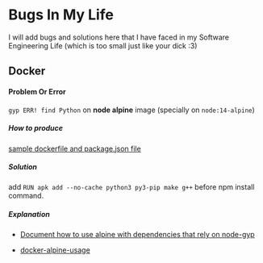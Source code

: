 # Bugs In My Life

I will add bugs and solutions here that I have faced in my Software Engineering Life (which is too small just like your dick :3)

## Docker

#### Problem Or Error

`gyp ERR! find Python` on **node alpine** image (specially on `node:14-alpine`)

##### How to produce

[sample dockerfile and package.json file](./gyp_err_find_python/)

##### Solution

add `RUN apk add --no-cache python3 py3-pip make g++` before npm install command.

##### Explanation

- [Document how to use alpine with dependencies that rely on node-gyp](https://github.com/nodejs/docker-node/issues/282)
  
- [docker-alpine-usage](https://github.com/gliderlabs/docker-alpine/blob/master/docs/usage.md)
